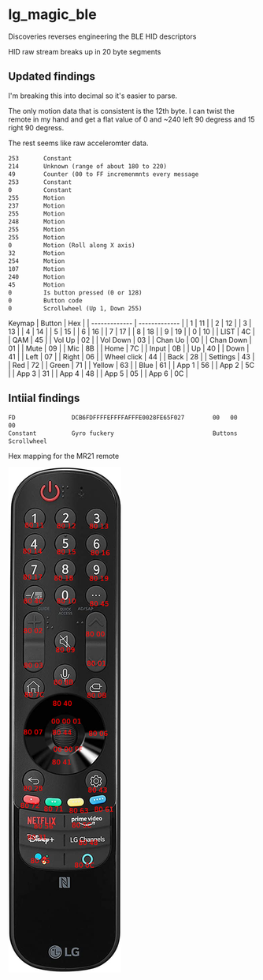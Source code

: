# lg_magic_ble
Discoveries reverses engineering the BLE HID descriptors

HID raw stream breaks up in 20 byte segments

## Updated findings

I'm breaking this into decimal so it's easier to parse.

The only motion data that is consistent is the 12th byte. I can twist the remote in my hand and get a flat value of 0 and ~240 left 90 degress and 15 right 90 degress.

The rest seems like raw acceleromter data.

```
253       Constant
214       Unknown (range of about 180 to 220)
49        Counter (00 to FF incremenmnts every message
253       Constant
0         Constant
255       Motion
237       Motion 
255       Motion
248       Motion
255       Motion
255       Motion
0         Motion (Roll along X axis)
32        Motion 
254       Motion
107       Motion
240       Motion
45        Motion
0         Is button pressed (0 or 128)
0         Button code
0         Scrollwheel (Up 1, Down 255)
```

Keymap
| Button | Hex |
| ------------- | ------------- |
| 1  | 11 |
| 2  | 12 |
| 3  | 13 |
| 4  | 14 |
| 5  | 15 |
| 6  | 16 |
| 7  | 17 |
| 8  | 18 |
| 9  | 19 |
| 0  | 10 |
| LIST  | 4C |
| QAM  | 45 |
| Vol Up  | 02 |
| Vol Down  | 03 |
| Chan Uo  | 00 |
| Chan Down  | 01 |
| Mute  | 09 |
| Mic  | 8B |
| Home  | 7C |
| Input  | 0B |
| Up  | 40 |
| Down  | 41 |
| Left  | 07 |
| Right  | 06 |
| Wheel click  | 44 |
| Back  | 28 |
| Settings  | 43 |
| Red  | 72 |
| Green  | 71 |
| Yellow  | 63 |
| Blue  | 61 |
| App 1  | 56 |
| App 2  | 5C |
| App 3  | 31 |
| App 4  | 48 |
| App 5  | 05 |
| App 6  | 0C |

## Intiial findings

```
FD                DCB6FDFFFFEFFFFAFFFE0028FE65F027        00   00     00
Constant          Gyro fuckery                            Buttons     Scrollwheel
```

Hex mapping for the MR21 remote

![alt text](Untitled.png)
